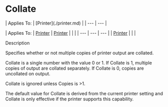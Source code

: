 




<h1 class="heading"><span class="name">Collate</span></h1>
| Applies To: | [Printer](./printer.md) |
| --- | ---  |

| Applies To: | [Printer](./printer.md) | [Printer](./printer.md) |  |  |
| --- | --- | ---  |
| [Printer](./printer.md) |  |  |


Description


Specifies whether or not multiple copies of printer output are collated.


Collate is a single number with the value 0 or 1. If Collate is 1, multiple copies of output are collated separately. If Collate is 0, copies are uncollated on output.


Collate is ignored unless Copies is >1.


The default value for Collate is derived from the current printer setting and Collate is only effective if the printer supports this capability.



